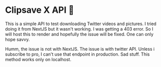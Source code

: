 # Clipsave X API 🚀

This is a simple API to test downloading Twitter videos and pictures. I tried doing it from NextJS but it wasn't working. I was getting a 403 error. So I will host this to render and hopefully the issue will be fixed. One can only hope savvy.

Humm, the issue is not with NextJS. The issue is with twitter API. Unless i subscribe to pro, I can't use that endpoint in production. Sad stuff. This method works only on localhost.
